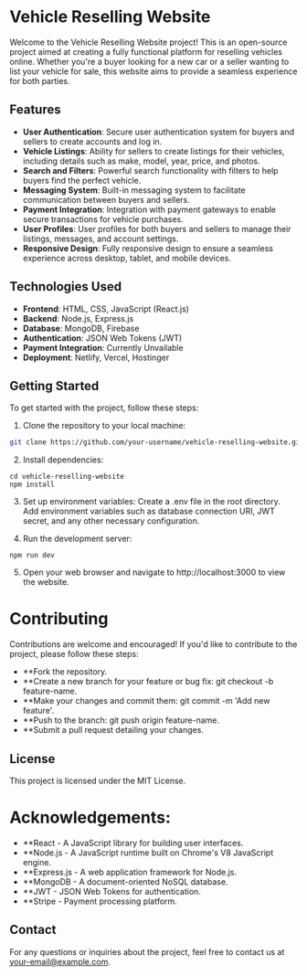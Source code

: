 # Vehicle Reselling Website

Welcome to the Vehicle Reselling Website project! This is an open-source project aimed at creating a fully functional platform for reselling vehicles online. Whether you're a buyer looking for a new car or a seller wanting to list your vehicle for sale, this website aims to provide a seamless experience for both parties.

## Features

- **User Authentication**: Secure user authentication system for buyers and sellers to create accounts and log in.
- **Vehicle Listings**: Ability for sellers to create listings for their vehicles, including details such as make, model, year, price, and photos.
- **Search and Filters**: Powerful search functionality with filters to help buyers find the perfect vehicle.
- **Messaging System**: Built-in messaging system to facilitate communication between buyers and sellers.
- **Payment Integration**: Integration with payment gateways to enable secure transactions for vehicle purchases.
- **User Profiles**: User profiles for both buyers and sellers to manage their listings, messages, and account settings.
- **Responsive Design**: Fully responsive design to ensure a seamless experience across desktop, tablet, and mobile devices.

## Technologies Used

- **Frontend**: HTML, CSS, JavaScript (React.js)
- **Backend**: Node.js, Express.js
- **Database**: MongoDB, Firebase
- **Authentication**: JSON Web Tokens (JWT)
- **Payment Integration**: Currently Unvailable
- **Deployment**: Netlify, Vercel, Hostinger

## Getting Started

To get started with the project, follow these steps:

1. Clone the repository to your local machine:
```bash
git clone https://github.com/your-username/vehicle-reselling-website.git
```

2. Install dependencies:
```
cd vehicle-reselling-website
npm install
```

3. Set up environment variables:
Create a .env file in the root directory.
Add environment variables such as database connection URI, JWT secret, and any other necessary configuration.

4. Run the development server:
```
npm run dev
```

5. Open your web browser and navigate to http://localhost:3000 to view the website.


# Contributing
Contributions are welcome and encouraged! If you'd like to contribute to the project, please follow these steps:

- **Fork the repository.
- **Create a new branch for your feature or bug fix: git checkout -b feature-name.
- **Make your changes and commit them: git commit -m 'Add new feature'.
- **Push to the branch: git push origin feature-name.
- **Submit a pull request detailing your changes.
  
## License
This project is licensed under the MIT License.

# Acknowledgements:
- **React - A JavaScript library for building user interfaces.
- **Node.js - A JavaScript runtime built on Chrome's V8 JavaScript engine.
- **Express.js - A web application framework for Node.js.
- **MongoDB - A document-oriented NoSQL database.
- **JWT - JSON Web Tokens for authentication.
- **Stripe - Payment processing platform.
  
## Contact
For any questions or inquiries about the project, feel free to contact us at your-email@example.com.


